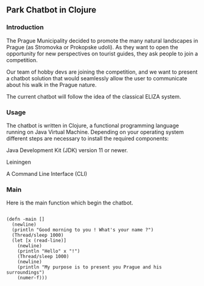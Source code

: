 ## Park Chatbot in Clojure

### Introduction

The Prague Municipality decided to promote the many natural landscapes in Prague (as Stromovka or Prokopske udoli). As they want to open the opportunity for new perspectives on tourist guides, they ask people to join a competition.

Our team of hobby devs are joining the competition, and we want to present a chatbot solution that would seamlessly allow the user to communicate about his walk in the Prague nature.

The current chatbot will follow the idea of the classical ELIZA system.

### Usage

The chatbot is written in Clojure, a functional programming language running on Java Virtual Machine. Depending on your operating system different steps are necessary to install the required components:

Java Development Kit (JDK) version 11 or newer.

Leiningen

A Command Line Interface (CLI)

### Main

Here is the main function which begin the chatbot.

```

(defn -main []
  (newline)
  (println "Good morning to you ! What's your name ?")
  (Thread/sleep 1000)
  (let [x (read-line)]
    (newline)
    (println "Hello" x "!")
    (Thread/sleep 1000)
    (newline)
    (println "My purpose is to present you Prague and his surroundings")
    (numer-f)))


```


